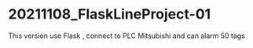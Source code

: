 # 20211108_FlaskLineProject-01
This version use Flask , connect to  PLC Mitsubishi and can alarm 50 tags
